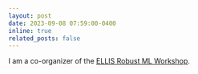 ```yaml
---
layout: post
date: 2023-09-08 07:59:00-0400
inline: true
related_posts: false
---
```


I am a co-organizer of the [ELLIS Robust ML Workshop](https://sites.google.com/view/ellis-robust-ml-workshop).
